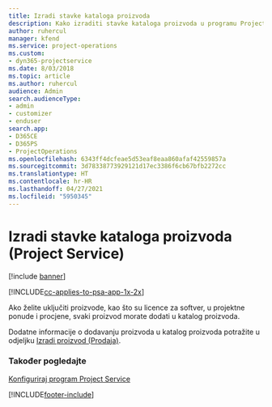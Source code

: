 ```yaml
---
title: Izradi stavke kataloga proizvoda
description: Kako izraditi stavke kataloga proizvoda u programu Project Service
author: ruhercul
manager: kfend
ms.service: project-operations
ms.custom:
- dyn365-projectservice
ms.date: 8/03/2018
ms.topic: article
ms.author: ruhercul
audience: Admin
search.audienceType:
- admin
- customizer
- enduser
search.app:
- D365CE
- D365PS
- ProjectOperations
ms.openlocfilehash: 6343ff4dcfeae5d53eaf8eaa860afaf42559857a
ms.sourcegitcommit: 3d78338773929121d17ec3386f6cb67bfb2272cc
ms.translationtype: HT
ms.contentlocale: hr-HR
ms.lasthandoff: 04/27/2021
ms.locfileid: "5950345"
---
```

# <a name="create-product-catalog-items-project-service"></a>Izradi stavke kataloga proizvoda (Project Service)

[!include [banner](../includes/psa-now-project-operations.md)]

[!INCLUDE[cc-applies-to-psa-app-1x-2x](../includes/cc-applies-to-psa-app-1x-2x.md)]

Ako želite uključiti proizvode, kao što su licence za softver, u projektne ponude i procjene, svaki proizvod morate dodati u katalog proizvoda.  
  
 Dodatne informacije o dodavanju proizvoda u katalog proizvoda potražite u odjeljku [Izradi proizvod (Prodaja)](/dynamics365/sales-enterprise/create-product-sales).  
  
### <a name="see-also"></a>Također pogledajte  
 [Konfiguriraj program Project Service](../psa/configure.md)


[!INCLUDE[footer-include](../includes/footer-banner.md)]